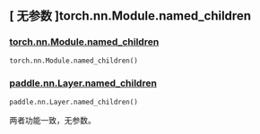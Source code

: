 ## [ 无参数 ]torch.nn.Module.named_children

### [torch.nn.Module.named_children](https://pytorch.org/docs/stable/generated/torch.nn.Module.html#torch.nn.Module.named_children)

```python
torch.nn.Module.named_children()
```

### [paddle.nn.Layer.named_children](https://www.paddlepaddle.org.cn/documentation/docs/zh/develop/api/paddle/nn/Layer_cn.html#named-children)

```python
paddle.nn.Layer.named_children()
```

两者功能一致，无参数。
